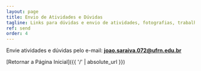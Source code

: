 ```yaml
---
layout: page
title: Envio de Atividades e Dúvidas
tagline: Links para dúvidas e envio de atividades, fotografias, trabalhos, etc.
ref: send
order: 4
---
```


Envie atividades e dúvidas pelo e-mail: **[joao.saraiva.072@ufrn.edu.br](mailto:joao.saraiva.072@ufrn.edu.br)**

[Retornar a Página Inicial]({{ '/' | absolute_url }})
